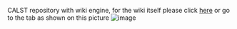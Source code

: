 CALST repository with wiki engine, for the wiki itself please click [here](https://github.com/aleatorius/calst_wiki/wiki) or go to the tab as shown on this picture ![image](https://user-images.githubusercontent.com/4352295/136986494-6328626d-1538-42e0-a798-c638d992b51e.png)
